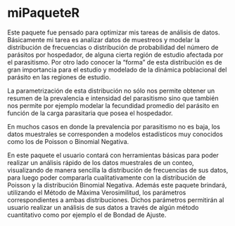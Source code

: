 # miPaqueteR
Este paquete fue pensado para optimizar mis tareas de análisis de datos. Básicamente mi tarea es analizar datos de muestreos y modelar la distribución de frecuencias o distribución de probabilidad del número de parásitos por hospedador, de alguna cierta región de estudio afectada por el parasitismo. Por otro lado conocer la “forma” de esta distribución es de gran importancia para el estudio y modelado de la dinámica poblacional del parásito en las regiones de estudio. 

La parametrización de esta distribución no sólo nos permite obtener un resumen de la prevalencia e intensidad del parasitismo sino que también nos permite por ejemplo modelar la fecundidad promedio del parásito en función de la carga parasitaria que posea el hospedador.    

En muchos casos en donde la prevalencia por parasitismo no es baja, los datos muestrales se corresponden a modelos estadísticos muy conocidos como los de Poisson o Binomial Negativa.

En este paquete el usuario contará con herramientas básicas para poder realizar un análisis rápido de los datos muestrales de un conteo, visualizando de manera sencilla la distribución de frecuencias de sus datos, para luego poder compararla cualitativamente con la distribución de Poisson y la distribución Binomial Negativa. Además este paquete brindará, utilizando el Método de Máxima Verosimilitud, los parámetros correspondientes a ambas distribuciones. Dichos parámetros permitirán al usuario realizar un análisis de sus datos a través de algún método cuantitativo como por ejemplo el de Bondad de Ajuste.    
